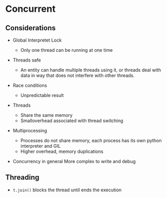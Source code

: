 # Concurrent

## Considerations

* Global Interpretet Lock
    * Only one thread can be running at one time
* Threads safe
    * An entity can handle multiple threads using it, or threads deal with data in way that does not interfere with other threads.
* Race conditions
    * Unpredictable result

* Threads
    * Share the same memory
    * Smalloverhead associated with thread switching
* Multiprocessing
    * Processes do not share memory, each process has its own python interpreter and GIL
    * Higher overhead, memory duplications
* Concurrency in general
    More complex to write and debug

## Threading

* `t.join()` blocks the thread until ends the execution